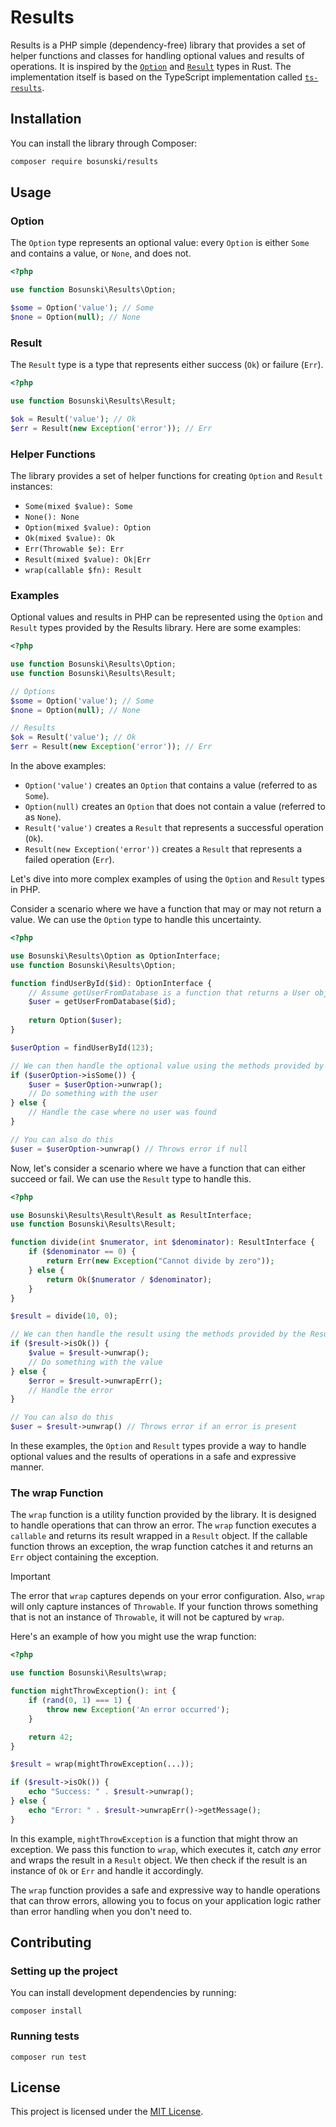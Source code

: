 # Results

Results is a PHP simple (dependency-free) library that provides a set of helper functions and classes for handling optional values and results of operations. 
It is inspired by the [`Option`](https://doc.rust-lang.org/std/option/enum.Option.html) and [`Result`](https://doc.rust-lang.org/std/result/enum.Result.html) types in Rust. The implementation itself is based on the TypeScript implementation called [`ts-results`](https://github.com/vultix/ts-results).

## Installation

You can install the library through Composer:

```bash
composer require bosunski/results
```

## Usage

### Option

The `Option` type represents an optional value: every `Option` is either `Some` and contains a value, or `None`, and does not.

```php
<?php

use function Bosunski\Results\Option;

$some = Option('value'); // Some
$none = Option(null); // None
```

### Result

The `Result` type is a type that represents either success (`Ok`) or failure (`Err`).

```php
<?php

use function Bosunski\Results\Result;

$ok = Result('value'); // Ok
$err = Result(new Exception('error')); // Err
```

### Helper Functions

The library provides a set of helper functions for creating `Option` and `Result` instances:

- `Some(mixed $value): Some`
- `None(): None`
- `Option(mixed $value): Option`
- `Ok(mixed $value): Ok`
- `Err(Throwable $e): Err`
- `Result(mixed $value): Ok|Err`
- `wrap(callable $fn): Result`

### Examples

Optional values and results in PHP can be represented using the `Option` and `Result` types provided by the Results library. Here are some examples:

```php
<?php

use function Bosunski\Results\Option;
use function Bosunski\Results\Result;

// Options
$some = Option('value'); // Some
$none = Option(null); // None

// Results
$ok = Result('value'); // Ok
$err = Result(new Exception('error')); // Err
```

In the above examples:

- `Option('value')` creates an `Option` that contains a value (referred to as `Some`).
- `Option(null)` creates an `Option` that does not contain a value (referred to as `None`).
- `Result('value')` creates a `Result` that represents a successful operation (`Ok`).
- `Result(new Exception('error'))` creates a `Result` that represents a failed operation (`Err`).


Let's dive into more complex examples of using the `Option` and `Result` types in PHP.

Consider a scenario where we have a function that may or may not return a value. We can use the `Option` type to handle this uncertainty.

```php
<?php

use Bosunski\Results\Option as OptionInterface;
use function Bosunski\Results\Option;

function findUserById($id): OptionInterface {
    // Assume getUserFromDatabase is a function that returns a User object if found, null otherwise
    $user = getUserFromDatabase($id);
    
    return Option($user);
}

$userOption = findUserById(123);

// We can then handle the optional value using the methods provided by the Option type
if ($userOption->isSome()) {
    $user = $userOption->unwrap();
    // Do something with the user
} else {
    // Handle the case where no user was found
}

// You can also do this
$user = $userOption->unwrap() // Throws error if null
```

Now, let's consider a scenario where we have a function that can either succeed or fail. We can use the `Result` type to handle this.

```php
<?php

use Bosunski\Results\Result\Result as ResultInterface;
use function Bosunski\Results\Result;

function divide(int $numerator, int $denominator): ResultInterface {
    if ($denominator == 0) {
        return Err(new Exception("Cannot divide by zero"));
    } else {
        return Ok($numerator / $denominator);
    }
}

$result = divide(10, 0);

// We can then handle the result using the methods provided by the Result type
if ($result->isOk()) {
    $value = $result->unwrap();
    // Do something with the value
} else {
    $error = $result->unwrapErr();
    // Handle the error
}

// You can also do this
$user = $result->unwrap() // Throws error if an error is present
```

In these examples, the `Option` and `Result` types provide a way to handle optional values and the results of operations in a safe and expressive manner.

### The wrap Function

The `wrap` function is a utility function provided by the library. It is designed to handle operations that can throw an error. The `wrap` function executes a `callable` and returns its result wrapped in a `Result` object. If the callable function throws an exception, the wrap function catches it and returns an `Err` object containing the exception.

> [!IMPORTANT]
> The error that `wrap` captures depends on your error configuration. Also, `wrap` will only capture instances of `Throwable`. If your function throws something that is not an instance of `Throwable`, it will not be captured by `wrap`.

Here's an example of how you might use the wrap function:

```php
<?php

use function Bosunski\Results\wrap;

function mightThrowException(): int {
    if (rand(0, 1) === 1) {
        throw new Exception('An error occurred');
    }

    return 42;
}

$result = wrap(mightThrowException(...));

if ($result->isOk()) {
    echo "Success: " . $result->unwrap();
} else {
    echo "Error: " . $result->unwrapErr()->getMessage();
}
```

In this example, `mightThrowException` is a function that might throw an exception. We pass this function to `wrap`, which executes it, catch *any* error and wraps the result in a `Result` object. We then check if the result is an instance of `Ok` or `Err` and handle it accordingly.

The `wrap` function provides a safe and expressive way to handle operations that can throw errors, allowing you to focus on your application logic rather than error handling when you don't need to.

## Contributing
### Setting up the project
You can install development dependencies by running:
```shell
composer install
```
### Running tests
```shell
composer run test
```

## License

This project is licensed under the [MIT License].

[MIT license]: LICENSE
